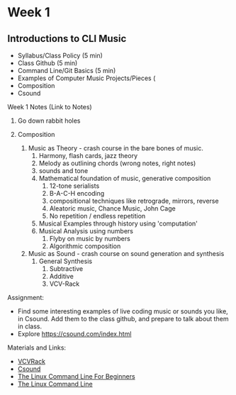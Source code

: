 # Week 1
## Introductions to CLI Music
- Syllabus/Class Policy (5 min)
- Class Github (5 min)
- Command Line/Git Basics (5 min)
- Examples of Computer Music Projects/Pieces (
- Composition 
- Csound

Week 1 Notes (Link to Notes)

1. Go down rabbit holes

1. Composition
    1. Music as Theory - crash course in the bare bones of music. 
        1. Harmony, flash cards, jazz theory
        2. Melody as outlining chords (wrong notes, right notes)
        3. sounds and tone
        4. Mathematical foundation of music, generative composition
            1. 12-tone serialists
            2. B-A-C-H encoding
            3. compositional techniques like retrograde, mirrors, reverse
            4. Aleatoric music, Chance Music, John Cage
            5. No repetition / endless repetition
        5. Musical Examples through history using 'computation'
        6. Musical Analysis using numbers
            1. Flyby on music by numbers
            2. Algorithmic composition
    2. Music as Sound - crash course on sound generation and synthesis
        1. General Synthesis 
            1. Subtractive
            2. Additive
            3. VCV-Rack

Assignment:

- Find some interesting examples of live coding music or sounds you like, in Csound. Add them to the class github, and prepare to talk about them in class.
- Explore https://csound.com/index.html

Materials and Links:

- [VCVRack](https://vcvrack.com/)
- [Csound](https://csound.com/index.html)
- [The Linux Command Line For Beginners](https://tutorials.ubuntu.com/tutorial/command-line-for-beginners#0)
- [The Linux Command Line](http://linuxcommand.org/tlcl.php)
